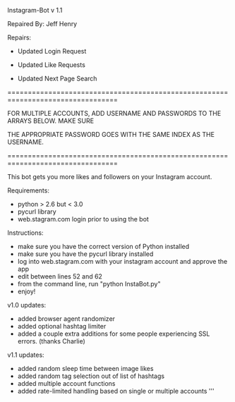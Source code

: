 Instagram-Bot v 1.1

Repaired By: Jeff Henry

Repairs:

- Updated Login Request

- Updated Like Requests

- Updated Next Page Search

=================================================================================

FOR MULTIPLE ACCOUNTS, ADD USERNAME AND PASSWORDS TO THE ARRAYS BELOW. MAKE SURE

THE APPROPRIATE PASSWORD GOES WITH THE SAME INDEX AS THE USERNAME.

=================================================================================

This bot gets you more likes and followers on your Instagram account.

Requirements:
- python > 2.6 but < 3.0
- pycurl library
- web.stagram.com login prior to using the bot

Instructions:
- make sure you have the correct version of Python installed
- make sure you have the pycurl library installed
- log into web.stagram.com with your instagram account and approve the app
- edit between lines 52 and 62
- from the command line, run "python InstaBot.py"
- enjoy!

v1.0 updates:
- added browser agent randomizer
- added optional hashtag limiter
- added a couple extra additions for some people experiencing SSL errors. (thanks Charlie)

v1.1 updates:
- added random sleep time between image likes
- added random tag selection out of list of hashtags
- added multiple account functions
- added rate-limited handling based on single or multiple accounts
'''
